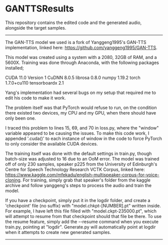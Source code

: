# GANTTSResults
This repository contains the edited code and the generated audio, alongside the target samples.

---

The GAN-TTS model we used is a fork of Yanggeng1995's GAN-TTS implementation, linked here: https://github.com/yanggeng1995/GAN-TTS. 

This model was created using a system with a 2080, 32GB of RAM, and a 5600X. Training was done through Anaconda, with the following packages installed;

CUDA 11.0 Version 1
CuDNN 8.0.5
librosa 0.8.0
numpy 1.19.2
torch 1.7.0+cu110
tensorboardx 2.1

Yang's implementation had several bugs on my setup that required me to edit his code to make it work.

The problem itself was that PyTorch would refuse to run, on the condition there existed two devices, my CPU and my GPU, when there should have only been one.

I traced this problem to lines 15, 69, and 70 in loss.py, where the "window" variable appeared to be causing the issues. To make this code work, I appended '.cuda()' to each instance of window in the code to force PyTorch to only consider the available CUDA devices.

The training itself was done with the default settings in train.py, though batch-size was adjusted to 16 due to an OoM error. The model was trained off of only 230 samples, speaker p225 from the University of Edinburgh's Centre for Speech Technology Research VCTK Corpus, linked here: https://www.kaggle.com/mfekadu/english-multispeaker-corpus-for-voice-cloning. For training, simply grab that speaker's folder from the kaggle archive and follow yanggeng's steps to process the audio and train the model.

If you have a checkpoint, simply put it in the logdir folder, and create a 'checkpoint' file (no suffix) with "model.chkpt-[NUMBER].pt" written inside. For example, I have left this file filled with "model.ckpt-235000.pt", which will attempt to resume from that checkpoint should that file be there. To use the resume feature, simply add the --resume command when you execute train.py, pointing at "logdir". Generate.py will automatically point at logdir when it attempts to create new generated samples.

---

